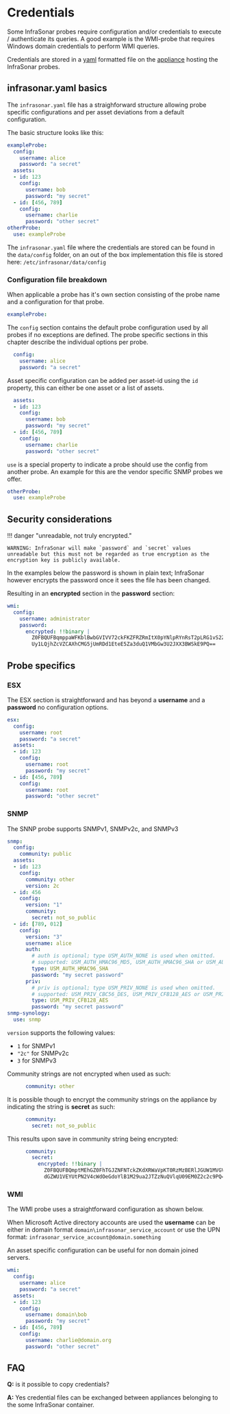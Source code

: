 # Credentials

Some InfraSonar probes require configuration and/or credentials to execute / authenticate its queries. A good example is the WMI-probe that requires Windows domain credentials to perform WMI queries.

Credentials are stored in a [yaml](https://en.wikipedia.org/wiki/YAML) formatted file on the [appliance](appliance_deployment.md) hosting the InfraSonar probes.

## infrasonar.yaml basics

The `infrasonar.yaml` file has a straighforward structure allowing probe specific configurations and per asset deviations from a default configuration.

The basic structure looks like this:

```yaml title="infrasonar.yaml"
exampleProbe:
  config:
    username: alice
    password: "a secret"
  assets:
  - id: 123
    config:
      username: bob
      password: "my secret"
  - id: [456, 789]
    config:
      username: charlie
      password: "other secret"
otherProbe:
  use: exampleProbe
```

The `infrasonar.yaml` file where the credentials are stored can be found in the `data/config` folder, on an out of the box implementation this file is stored here: `/etc/infrasonar/data/config`

### Configuration file breakdown

When applicable a probe has it's own section consisting of the probe name and a configuration for that probe.

```yaml
exampleProbe:
```

The `config` section contains the default probe configuration used by all probes if no exceptions are defined.
The probe specific sections in this chapter describe the individual options per probe.

```yaml
  config:
    username: alice
    password: "a secret"
```

Asset specific configuration can be added per asset-id using the `id` property, this can either be one asset or a list of assets.

```yaml
  assets:
  - id: 123
    config:
      username: bob
      password: "my secret"
  - id: [456, 789]
    config:
      username: charlie
      password: "other secret"
```

`use` is a special property to indicate a probe should use the config from another probe. An example for this are the vendor specific SNMP probes we offer.

```yaml
otherProbe:
  use: exampleProbe
```

## Security considerations

!!! danger "unreadable, not truly encrypted."

    WARNING: InfraSonar will make `password` and `secret` values unreadable but this must not be regarded as true encryption as the encryption key is publicly available.


In the examples below the password is shown in plain text; InfraSonar however encrypts the password once it sees the file has been changed.

Resulting in an **encrypted** section in the **password** section:

```yaml title="encrypted password example"
wmi:
  config:
    username: administrator
    password:
      encrypted: !!binary |
        Z0FBQUFBqmppaWFKblBwbGVIVV72ckFKZFRZRmItX0pYNlpRYnRsT2pLRG1vS2ZjV1lfSExrbi1J
        Uy1LQjhZcVZCAXhCMG5jUmRDd1EteE5Za3duQ1VMbGw3U2JXX3BWSkE9PQ==
```


## Probe specifics

### ESX

The ESX section is straightforward and has beyond a **username** and a **password** no configuration options.

```yaml
esx:
  config:
    username: root
    password: "a secret"
  assets:
  - id: 123
    config:
      username: root
      password: "my secret"
  - id: [456, 789]
    config:
      username: root
      password: "other secret"
```


### SNMP

The SNNP probe supports SNMPv1, SNMPv2c, and SNMPv3


```yaml
snmp:
  config:
    community: public
  assets:
  - id: 123
    config:
      community: other
      version: 2c
  - id: 456
    config:
      version: "1"
      community:
        secret: not_so_public
  - id: [789, 012]
    config:
      version: "3"
      username: alice
      auth:
        # auth is optional; type USM_AUTH_NONE is used when omitted.
        # supported: USM_AUTH_HMAC96_MD5, USM_AUTH_HMAC96_SHA or USM_AUTH_NONE
        type: USM_AUTH_HMAC96_SHA
        password: "my secret password"
      priv:
        # priv is optional; type USM_PRIV_NONE is used when omitted.
        # supported: USM_PRIV_CBC56_DES, USM_PRIV_CFB128_AES or USM_PRIV_NONE
        type: USM_PRIV_CFB128_AES
        password: "my secret password"
snmp-synology:
  use: snmp
```

`version` supports the following values:

- `1` for SNMPv1
- `"2c"` for SNMPv2c
- `3` for SNMPv3

Community strings are not encrypted when used as such:

```yaml
      community: other
```

It is possible though to encrypt the community strings on the appliance by indicating the string is **secret** as such:

```yaml
      community:
        secret: not_so_public
```

This results upon save in community string being encrypted:

```yaml
      community:
        secret:
          encrypted: !!binary |
            Z0FBQUFBQmptMEhGZ0FhTGJZNFNTckZKdXRWaVpKT0RzMzBERlJGUW1MVGVCVHNmTE15eVlOMTVD
            dGZWU1VEYUtPN2V4cWdOeGdoYlB1M29ua2JTZzNuQVlqU09EM0Z2c2c9PQ==
```

### WMI

The WMI probe uses a straightforward configuration as shown below.

When Microsoft Active directory accounts are used the **username** can be either in domain format `domain\infrasonar_service_account` or use the UPN format: `infrasonar_service_account@domain.something`

An asset specific configuration can be useful for non domain joined servers.



```yaml
wmi:
  config:
    username: alice
    password: "a secret"
  assets:
  - id: 123
    config:
      username: domain\bob
      password: "my secret"
  - id: [456, 789]
    config:
      username: charlie@domain.org
      password: "other secret"
```

## FAQ

**Q:** is it possible to copy credentials?

**A:** Yes credential files can be exchanged between appliances belonging to the some InfraSonar container.

